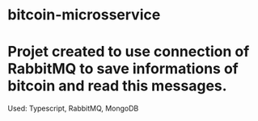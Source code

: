 # bitcoin-microsservice

<h1>Projet created to use connection of RabbitMQ to save informations of bitcoin and read this messages.</h1>
  <p>Used: Typescript, RabbitMQ, MongoDB<p>

